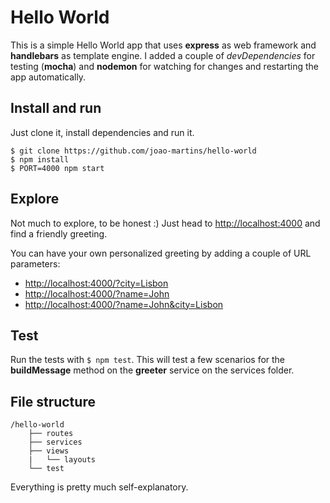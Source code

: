 # Hello World

This is a simple Hello World app that uses **express** as web framework and **handlebars** as template engine. I added a couple of *devDependencies* for testing (**mocha**) and **nodemon** for watching for changes and restarting the app automatically.


## Install and run

Just clone it, install dependencies and run it.
```
$ git clone https://github.com/joao-martins/hello-world
$ npm install
$ PORT=4000 npm start
```

## Explore

Not much to explore, to be honest :) Just head to [http://localhost:4000]() and find a friendly greeting.

You can have your own personalized greeting by adding a couple of URL parameters:

 - [http://localhost:4000/?city=Lisbon]()
 - [http://localhost:4000/?name=John]()
 - [http://localhost:4000/?name=John&city=Lisbon]()


## Test

Run the tests with `$ npm test`. This will test a few scenarios for the **buildMessage** method on the **greeter** service on the services folder.


## File structure
```
/hello-world
    ├── routes
    ├── services
    ├── views
    |   └── layouts 
    └── test
```
Everything is pretty much self-explanatory.


